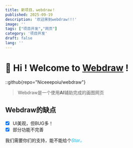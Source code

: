 ```yaml
---
title: 新项目，webdraw！
published: 2025-09-19
description: '欢迎来到webdraw!!!'
image: ''
tags: ["项目开发","网页"]
category: '项目开发'
draft: false 
lang: ''
---
```


<link rel="stylesheet" href="https://cdnjs.cloudflare.com/ajax/libs/font-awesome/7.0.1/css/all.min.css">

# 👋 Hi ! Welcome to [Webdraw](https://niceeepoiu.github.io/webdraw/) !

::github{repo="Niceeepoiu/webdraw"}

> Webdraw是一个使用**AI**辅助完成的画图网页

## Webdraw的缺点

- [x] UI美观，但BUG多！
- [x] 部分功能不完善

我们需要你们的支持，能不能给个<i class="far fa-star" style="color:deepskyblue;"/>Star。
